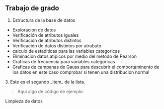  ## Trabajo de grado
1.    Estructura de la base de datos
 <ul>
      <li>Exploracion de datos</li>
      <li>Verificación de atributos iguales</li>
      <li>Verificación de atributos distintos</li>
      <li>Verificación de datos distintos por atrubuto</li>
      <li>calculo de estaditicas para las variables categoricas</li>
      <li>Eliminacion datos atipicos por medio del metodo de Pearson</li>
      <li>Graficas de frecuencia para variables categoricas </li>
      <li>Graficas de campanas de Gauss para descubrir el comportaminento de los datos en este caso comprobar si tenen una distribucion normal </li>
    </ul>
3.    Este es el segundo _item_ de la lista.

> Aquí algo de código de ejemplo:
    

  Limpieza de datos 
   



